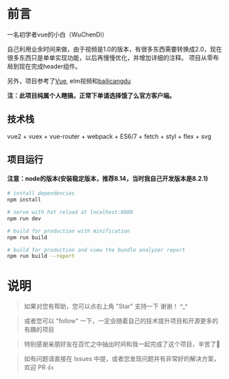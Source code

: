# 前言

一名初学者vue的小白（WuChenDi）

自己利用业余时间来做，由于视频是1.0的版本，有很多东西需要转换成2.0，现在很多东西只是单单实现功能，以后再慢慢优化，并增加详细的注释。
项目从零布局到现在完成header组件。

另外，项目参考了[Vue](https://vuejs.org/), elm视频和[bailicangdu](https://github.com/bailicangdu/vue2-elm)


__注：此项目纯属个人瞎搞，正常下单请选择饿了么官方客户端。__

## 技术栈

vue2 + vuex + vue-router + webpack + ES6/7 + fetch + styl + flex + svg

## 项目运行

#### 注意：node的版本(安装稳定版本，推荐8.14，当时我自己开发版本是8.2.1)

``` bash
# install dependencies
npm install

# serve with hot reload at localhost:8080
npm run dev

# build for production with minification
npm run build

# build for production and view the bundle analyzer report
npm run build --report
```

# 说明

>  如果对您有帮助，您可以点右上角 "Star" 支持一下 谢谢！ ^_^

>  或者您可以 "follow" 一下，一定会随着自己的技术提升项目和开源更多的有趣的项目

>  特别感谢亲朋好友在百忙之中抽出时间和我一起完成了这个项目，辛苦了🌹

>  如有问题请直接在 Issues 中提，或者您发现问题并有非常好的解决方案，欢迎 PR 👍
